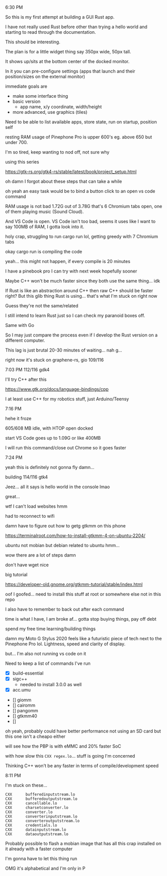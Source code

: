 6:30 PM

So this is my first attempt at building a GUI Rust app.

I have not really used Rust before other than trying a hello world and starting to read through the documentation.

This should be interesting.

The plan is for a little widget thing say 350px wide, 50px tall.

It shows up/sits at the bottom center of the docked monitor.

In it you can pre-configure settings (apps that launch and their position/sizes on the external monitor)

immediate goals are

- make some interface thing
- basic version
  - app name, x/y coordinate, width/height
- more advanced,  use graphics (tiles)

Need to be able to list available apps, store state, run on startup, position self

resting RAM usage of Pinephone Pro is upper 600's eg. above 650 but under 700.

I'm so tired, keep wanting to nod off, not sure why

using this series

https://gtk-rs.org/gtk4-rs/stable/latest/book/project_setup.html

oh damn I forgot about these steps that can take a while

oh yeah an easy task would be to bind a button click to an open vs code command

RAM usage is not bad 1.72G out of 3.78G that's 6 Chromium tabs open, one of them playing music (Sound Cloud).

And VS Code is open. VS Code isn't too bad, seems it uses like I want to say 100MB of RAM, I gotta look into it.

holy crap, struggling to run cargo run lol, getting greedy with 7 Chromium tabs

okay cargo run is compiling the code

yeah... this might not happen, if every compile is 20 minutes

I have a pinebook pro I can try with next week hopefully sooner

Maybe C++ won't be much faster since they both use the same thing... idk

If Rust is like an abstraction around C++ then raw C++ should be faster right? But this glib thing Rust is using... that's what I'm stuck on right now

Guess they're not the same/related

I still intend to learn Rust just so I can check my paranoid boxes off.

Same with Go

So I may just compare the process even if I develop the Rust version on a different computer.

This lag is just brutal 20-30 minutes of waiting... nah g...

right now it's stuck on graphene-rs, gio 109/116

7:03 PM
112/116 gdk4

I'll try C++ after this

https://www.gtk.org/docs/language-bindings/cpp

I at least use C++ for my robotics stuff, just Arduino/Teensy

7:16 PM

hehe it froze

605/608 MB idle, with HTOP open docked

start VS Code goes up to 1.09G or like 400MB

I will run this command/close out Chrome so it goes faster

7:24 PM

yeah this is definitely not gonna fly damn...

building 114/116 gtk4

Jeez... all it says is hello world in the console lmao

great...

wtf I can't load websites hmm

had to reconnect to wifi

damn have to figure out how to getg gtkmm on this phone

https://terminalroot.com/how-to-install-gtkmm-4-on-ubuntu-2204/

ubuntu not mobian but debian related to ubuntu hmm...

wow there are a lot of steps damn

don't have wget nice

big tutorial

https://developer-old.gnome.org/gtkmm-tutorial/stable/index.html

oof  I goofed... need to install this stuff at root or somewhere else not in this repo

I also have to remember to back out after each command

time is what I have, I am broke af... gotta stop buying things, pay off debt

spend my free time learning/building things

damn my Moto G Stylus 2020 feels like a futuristic piece of tech next to the Pinephone Pro lol. Lightness, speed and clarity of display.

but... I'm also not running vs code on it

Need to keep a list of commands I've run

- [x] build-essential
- [x] sigc++
  - needed to install 3.0.0 as well
- [x] acc.umu
- [] giomm
- [] cairomm
- [] pangomm
- [] gtkmm40
- [] 

oh yeah, probably could have better performance not using an SD card but this one isn't a cheapo either

will see how the PBP is with eMMC and 20% faster SoC

with how slow this `CXX regex.lo`... stuff is going I'm concerned

Thinking C++ won't be any faster in terms of compile/development speed

8:11 PM

I'm stuck on these...

```
CXX      bufferedinputstream.lo
CXX      bufferedoutputstream.lo
CXX      cancellable.lo
CXX      charsetconverter.lo
CXX      converter.lo
CXX      converterinputstream.lo
CXX      converteroutputstream.lo
CXX      credentials.lo
CXX      datainputstream.lo
CXX      dataoutputstream.lo
```

Probably possible to flash a mobian image that has all this crap installed on it already with a faster computer

I'm gonna have to let this thing run

OMG it's alphabetical and I'm only in P